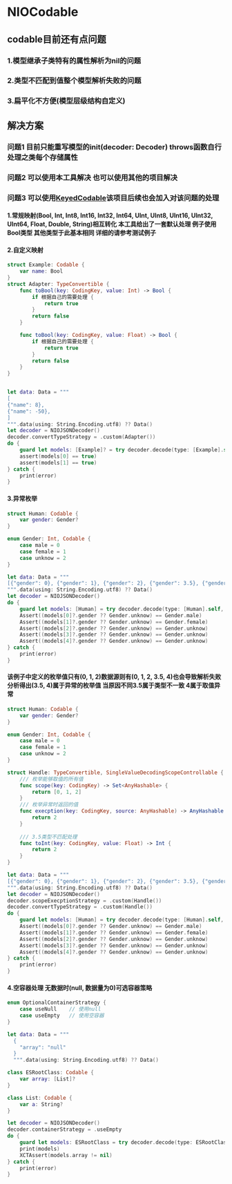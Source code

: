 # NIOCodable
## codable目前还有点问题 
### 1.模型继承子类特有的属性解析为nil的问题 
### 2.类型不匹配到值整个模型解析失败的问题
### 3.扁平化不方便(模型层级结构自定义)

## 解决方案
### 问题1 目前只能重写模型的init(decoder: Decoder) throws函数自行处理之类每个存储属性
### 问题2 可以使用本工具解决 也可以使用其他的项目解决
### 问题3 可以使用[KeyedCodable](https://github.com/dgrzeszczak/KeyedCodable.git)该项目后续也会加入对该问题的处理

#### 1.常规映射(Bool, Int, Int8, Int16, Int32, Int64, UInt, UInt8, UInt16, UInt32, UInt64, Float, Double, String)相互转化 本工具给出了一套默认处理 例子使用Bool类型 其他类型于此基本相同 详细的请参考测试例子
#### 2.自定义映射
```Swift
struct Example: Codable {
    var name: Bool
}
struct Adapter: TypeConvertible {
    func toBool(key: CodingKey, value: Int) -> Bool {
        if 根据自己的需要处理 {
            return true
        }
        return false
    }

    func toBool(key: CodingKey, value: Float) -> Bool {
        if 根据自己的需要处理 {
            return true
        }   
        return false
    }
}


let data: Data = """
[
{"name": 8},
{"name": -50},
]
""".data(using: String.Encoding.utf8) ?? Data()
let decoder = NIOJSONDecoder()
decoder.convertTypeStrategy = .custom(Adapter())
do {
    guard let models: [Example]? = try decoder.decode(type: [Example].self, from: data) else { assert(false) }
    assert(models[0] == true)
    assert(models[1] == true)
} catch {
    print(error)
}
```

#### 3.异常枚举
```swift
struct Human: Codable {
    var gender: Gender?
}

enum Gender: Int, Codable {
    case male = 0
    case female = 1
    case unknow = 2
}

let data: Data = """
[{"gender": 0}, {"gender": 1}, {"gender": 2}, {"gender": 3.5}, {"gender": 4}]
""".data(using: String.Encoding.utf8) ?? Data()
let decoder = NIOJSONDecoder()
do {
    guard let models: [Human] = try decoder.decode(type: [Human].self, from: data) else { return }
    Assert((models[0]?.gender ?? Gender.unknow) == Gender.male)
    Assert((models[1]?.gender ?? Gender.unknow) == Gender.female)
    Assert((models[2]?.gender ?? Gender.unknow) == Gender.unknow)
    Assert((models[3]?.gender ?? Gender.unknow) == Gender.unknow)
    Assert((models[4]?.gender ?? Gender.unknow) == Gender.unknow)
} catch {
    print(error)
}
```
#### 该例子中定义的枚举值只有(0, 1, 2)数据源则有(0, 1, 2, 3.5, 4)也会导致解析失败分析得出(3.5, 4)属于异常的枚举值 当原因不同3.5属于类型不一致 4属于取值异常
```swift
struct Human: Codable {
    var gender: Gender?
}

enum Gender: Int, Codable {
    case male = 0
    case female = 1
    case unknow = 2
}

struct Handle: TypeConvertible, SingleValueDecodingScopeControllable {
    /// 枚举能够取值的所有值
    func scope(key: CodingKey) -> Set<AnyHashable> {
        return [0, 1, 2]
    }
    /// 枚举异常时返回的值
    func execption(key: CodingKey, source: AnyHashable) -> AnyHashable {
        return 2
    }
    
    /// 3.5类型不匹配处理
    func toInt(key: CodingKey, value: Float) -> Int {
        return 2
    }
}

let data: Data = """
[{"gender": 0}, {"gender": 1}, {"gender": 2}, {"gender": 3.5}, {"gender": 4}]
""".data(using: String.Encoding.utf8) ?? Data()
let decoder = NIOJSONDecoder()
decoder.scopeExecptionStrategy = .custom(Handle())
decoder.convertTypeStrategy = .custom(Handle())
do {
    guard let models: [Human] = try decoder.decode(type: [Human].self, from: data) else { return }
    Assert((models[0]?.gender ?? Gender.unknow) == Gender.male)
    Assert((models[1]?.gender ?? Gender.unknow) == Gender.female)
    Assert((models[2]?.gender ?? Gender.unknow) == Gender.unknow)
    Assert((models[3]?.gender ?? Gender.unknow) == Gender.unknow)
    Assert((models[4]?.gender ?? Gender.unknow) == Gender.unknow)
} catch {
    print(error)
}
````
#### 4.空容器处理 无数据时(null, 数据量为0)可选容器策略
```swift
enum OptionalContainerStrategy {
    case useNull    // 使用null
    case useEmpty   // 使用空容器
}
```
```swift
let data: Data = """
  {
    "array": "null"
  }
  """.data(using: String.Encoding.utf8) ?? Data()

class ESRootClass: Codable {
    var array: [List]?
}

class List: Codable {
    var a: String?
}

let decoder = NIOJSONDecoder()
decoder.containerStrategy = .useEmpty
do {
    guard let models: ESRootClass = try decoder.decode(type: ESRootClass.self, from: data) else { return }
    print(models)
    XCTAssert(models.array != nil)
} catch {
    print(error)
}
```
